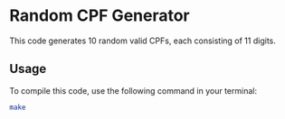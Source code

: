 # Random CPF Generator

This code generates 10 random valid CPFs, each consisting of 11 digits.

## Usage

To compile this code, use the following command in your terminal:

```bash
make
